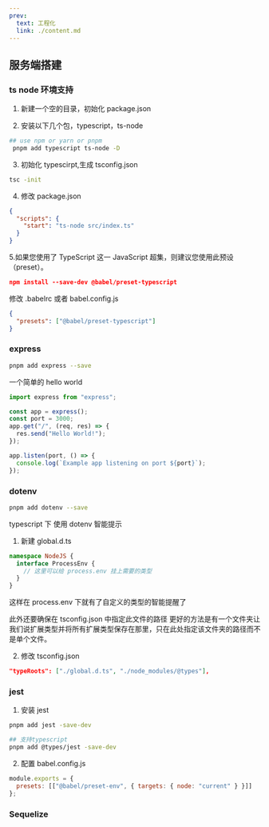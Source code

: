 ```yaml
---
prev:
  text: 工程化
  link: ./content.md
---
```


## 服务端搭建

### ts node 环境支持

1. 新建一个空的目录，初始化 package.json

2. 安装以下几个包，typescript，ts-node

```bash
## use npm or yarn or pnpm
 pnpm add typescript ts-node -D

```

3. 初始化 typescirpt,生成 tsconfig.json

```bash
tsc -init
```

4. 修改 package.json

```json
{
  "scripts": {
    "start": "ts-node src/index.ts"
  }
}
```

5.如果您使用了 TypeScript 这一 JavaScript 超集，则建议您使用此预设（preset）。

```json
npm install --save-dev @babel/preset-typescript
```

修改 .babelrc 或者 babel.config.js

```json
{
  "presets": ["@babel/preset-typescript"]
}
```

### express

```bash
pnpm add express --save
```

一个简单的 hello world

```typescript
import express from "express";

const app = express();
const port = 3000;
app.get("/", (req, res) => {
  res.send("Hello World!");
});

app.listen(port, () => {
  console.log(`Example app listening on port ${port}`);
});
```

### dotenv

```bash
pnpm add dotenv --save
```

typescript 下 使用 dotenv 智能提示

1. 新建 global.d.ts

```typescript
namespace NodeJS {
  interface ProcessEnv {
    // 这里可以给 process.env 挂上需要的类型
  }
}
```

这样在 process.env 下就有了自定义的类型的智能提醒了

此外还要确保在 tsconfig.json 中指定此文件的路径
更好的方法是有一个文件夹让我们说扩展类型并将所有扩展类型保存在那里，只在此处指定该文件夹的路径而不是单个文件。

2. 修改 tsconfig.json

```json
"typeRoots": ["./global.d.ts", "./node_modules/@types"],
```

### jest

1. 安装 jest

```bash
pnpm add jest -save-dev

## 支持typescript
pnpm add @types/jest -save-dev
```

2. 配置 babel.config.js

```javascript
module.exports = {
  presets: [["@babel/preset-env", { targets: { node: "current" } }]]
};
```


### Sequelize